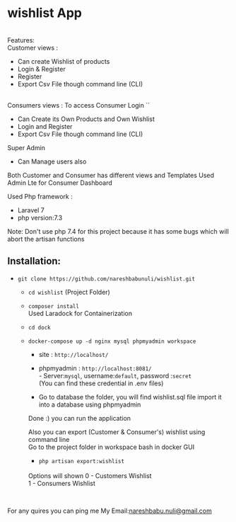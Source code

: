 # wishlist App
 <br> Features:
 <br>
 Customer views  :<br>
   - Can create Wishlist of products<br>
   - Login & Register  <br>
   - Register<br>
   - Export Csv File though command line (CLI)
  
 <br>Consumers views : 
 To access Consumer Login 
 ``
 - Can Create its Own Products and Own Wishlist 
 - Login and Register 
 - Export Csv File though command line (CLI)
 
 Super Admin 
 - Can Manage users also
  
 Both Customer and Consumer has different  views and Templates Used Admin Lte for Consumer Dashboard 
 
 Used  Php framework :
 - Laravel 7
 - php version:7.3 <br>
 
 Note: Don't use php 7.4 for this project because it has some bugs which will abort the artisan functions
## Installation:
- `git clone https://github.com/nareshbabunuli/wishlist.git`

  - `cd wishlist`  (Project Folder)
  - `composer install`
<br> Used Laradock  for Containerization 
  - `cd dock`
  - `docker-compose up -d nginx mysql phpmyadmin workspace`
  
    - site       : `http://localhost/`
    - phpmyadmin : `http://localhost:8081/`
         <br> - Server:`mysql`, username:`default`, password :`secret`
            <br>(You can find these credential in .env files)
  
     - Go to database the folder, you will find wishlist.sql file import it into a database using phpmyadmin
     
     Done  :) you can run the application  
     
     Also you can export (Customer & Consumer's) wishlist using command line 
     <br>
     Go to the project folder in workspace bash in docker GUI 
       - `php artisan export:wishlist`
       <br>
       Options will shown      
       0 - Customers Wishlist
       <br>
       1 - Consumers Wishlist 
<br>


For any  quires you can ping me My Email:nareshbabu.nuli@gmail.com
    
 
 
 
 
